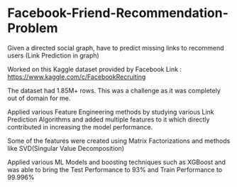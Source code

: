 # Facebook-Friend-Recommendation-Problem
Given a directed social graph, have to predict missing links to recommend users (Link Prediction in graph)

Worked on this Kaggle dataset provided by Facebook 
Link : https://www.kaggle.com/c/FacebookRecruiting

The dataset had 1.85M+ rows.
This was a challenge as it was completely out of domain for me.

Applied various Feature Engineering methods by studying various Link Prediction Algorithms and added multiple features to it which directly contributed in increasing the model performance.

Some of the features were created using Matrix Factorizations and methods like SVD(Singular Value Decomposition)

Applied various ML Models and boosting techniques such as XGBoost and was able to bring the Test Performance to 93% and Train Performance to 99.996%
